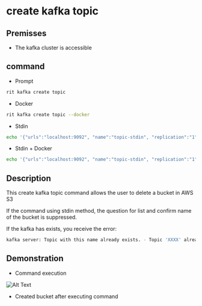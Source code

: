 <!-- markdownlint-disable-file MD013 -->
<!-- markdownlint-disable-file MD033 -->

# create kafka topic

## Premisses

- The kafka cluster is accessible

## command

- Prompt

```bash
rit kafka create topic
```

- Docker

```bash
rit kafka create topic --docker
```

- Stdin

```bash
echo '{"urls":"localhost:9092", "name":"topic-stdin", "replication":"1", "partitions":"1"}' | rit kafka create topic --stdin
```

- Stdin + Docker

```bash
echo '{"urls":"localhost:9092", "name":"topic-stdin", "replication":"1", "partitions":"1"}' | rit kafka create topic --stdin --docker
```

## Description

This create kafka topic command allows the user to delete a bucket in AWS S3

If the command using stdin method, the question for list and confirm name of the bucket is suppressed.

If the kafka has exists, you receive the error:

```bash
kafka server: Topic with this name already exists. - Topic 'XXXX' already exists.
```

## Demonstration

- Command execution

![Alt Text](https://media.giphy.com/media/o8MA12cSey3NSnp6pq/source.gif)

- Created bucket after executing command
